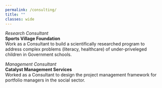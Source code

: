 ```yaml
---
permalink: /consulting/
title: ""
classes: wide 
---
```


*Research Consultant*   
**Sports Village Foundation**  
Work as a Consultant to build a scientifically researched program to address complex problems (literacy, healthcare) of under-priveleged children in Government schools. 

*Management Consultant*   
**Catalyst Management Services**    
Worked as a Consultant to design the project management framework for portfolio managers in the social sector. 
